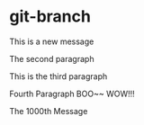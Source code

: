 # git-branch
This is a new message

The second paragraph

This is the third paragraph

Fourth Paragraph BOO~~ WOW!!!







The 1000th Message
